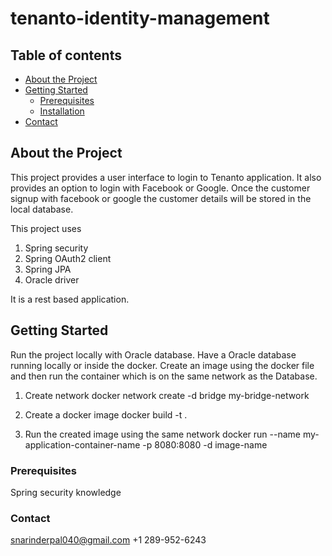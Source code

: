 # tenanto-identity-management

## Table of contents
- [About the Project](#about-the-project)
- [Getting Started](#getting-started)
  - [Prerequisites](#prerequisites)
  - [Installation](#installation)
- [Contact](#contact)

## About the Project

This project provides a user interface to login to Tenanto application. It also provides an option to login with Facebook or Google. Once the customer signup with facebook or google the customer details will be stored in the local database.

This project uses
1. Spring security
2. Spring OAuth2 client
3. Spring JPA
4. Oracle driver

It is a rest based application.

## Getting Started

Run the project locally with Oracle database. Have a Oracle database running locally or inside the docker. Create an image using the docker file and then run the container which is on the same network as the Database.

1. Create network
   docker network create -d bridge my-bridge-network

2. Create a docker image
   docker build -t .   

3. Run the created image using the same network
   docker run --name my-application-container-name -p 8080:8080 -d image-name
   

### Prerequisites

Spring security knowledge

### Contact
snarinderpal040@gmail.com
+1 289-952-6243
